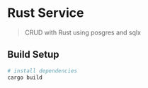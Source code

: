 # Rust Service
> CRUD with Rust using posgres and sqlx


## Build Setup

``` bash
# install dependencies
cargo build
```
